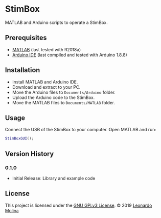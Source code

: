 # StimBox
MATLAB and Arduino scripts to operate a StimBox.

## Prerequisites
* [MATLAB][MATLAB] (last tested with R2018a)
* [Arduino IDE][Arduino IDE] (last compiled and tested with Arduino 1.8.8)

## Installation
* Install MATLAB and Arduino IDE.
* Download and extract to your PC.
* Move the Arduino files to `Documents/Arduino` folder.
* Upload the Arduino code to the StimBox.
* Move the MATLAB files to `Documents/MATLAB` folder.

## Usage
Connect the USB of the StimBox to your computer. Open MATLAB and run:
```matlab
StimBoxGUI();
```

## Version History
### 0.1.0
* Initial Release: Library and example code

## License
This project is licensed under the [GNU GPLv3 License][LICENSE.md].
© 2019 [Leonardo Molina][Leonardo Molina]

[Leonardo Molina]: https://github.com/leomol
[MATLAB]: https://www.mathworks.com/downloads/
[Arduino IDE]: https://www.arduino.cc/en/Main/Software
[LICENSE.md]: LICENSE.md